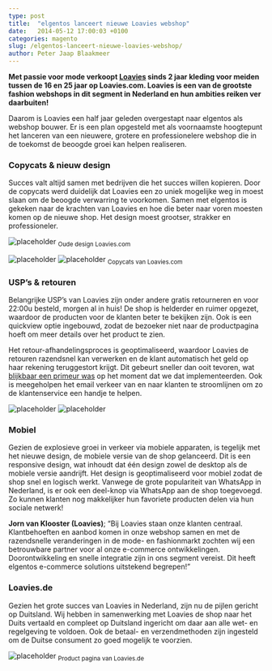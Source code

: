 ```yaml
---
type: post
title:  "elgentos lanceert nieuwe Loavies webshop"
date:   2014-05-12 17:00:03 +0100
categories: magento
slug: /elgentos-lanceert-nieuwe-loavies-webshop/
author: Peter Jaap Blaakmeer
---
```

**Met passie voor mode verkoopt [Loavies](https://www.loavies.com/) sinds 2 jaar kleding voor meiden tussen de 16 en 25 jaar op Loavies.com. Loavies is een van de grootste fashion webshops in dit segment in Nederland en hun ambities reiken ver daarbuiten!**

Daarom is Loavies een half jaar geleden overgestapt naar elgentos als webshop bouwer. Er is een plan opgesteld met als voornaamste hoogtepunt het lanceren van een nieuwere, grotere en professionelere webshop die in de toekomst de beoogde groei kan helpen realiseren.


### Copycats & nieuw design
Succes valt altijd samen met bedrijven die het succes willen kopieren. Door de copycats werd duidelijk dat Loavies een zo uniek mogelijke weg in moest slaan om de beoogde verwarring te voorkomen. Samen met elgentos is gekeken naar de krachten van Loavies en hoe die beter naar voren moesten komen op de nieuwe shop. Het design moest grootser, strakker en professioneler.

![placeholder](http://placehold.it/800x400 "Product pagina van Loavies.de")
<sub>Oude design Loavies.com</sub>

![placeholder](http://placehold.it/800x400 "Product pagina van Loavies.de")
![placeholder](http://placehold.it/800x400 "Copycats van Loavies.com")
<sub>Copycats van Loavies.com</sub>

### USP’s & retouren
Belangrijke USP’s van Loavies zijn onder andere gratis retourneren en voor 22:00u besteld, morgen al in huis! De shop is helderder en ruimer opgezet, waardoor de producten voor de klanten beter te bekijken zijn. Ook is een quickview optie ingebouwd, zodat de bezoeker niet naar de productpagina hoeft om meer details over het product te zien.

Het retour-afhandelingsproces is geoptimaliseerd, waardoor Loavies de retouren razendsnel kan verwerken en de klant automatisch het geld op haar rekening teruggestort krijgt. Dit gebeurt sneller dan ooit tevoren, wat [blijkbaar een primeur was](http://www.twinklemagazine.nl/nieuws/2014/12/automatisch-retouren-crediteren-met-nieuwe-plug-in/index.xml) op het moment dat we dat implementeerden. Ook is meegeholpen het email verkeer van en naar klanten te stroomlijnen om zo de klantenservice een handje te helpen.

![placeholder](http://placehold.it/800x400 "Product pagina van Loavies.de")
![placeholder](http://placehold.it/800x400 "Product pagina van Loavies.de")

### Mobiel
Gezien de explosieve groei in verkeer via mobiele apparaten, is tegelijk met het nieuwe design, de mobiele versie van de shop gelanceerd. Dit is een responsive design, wat inhoudt dat één design zowel de desktop als de mobiele versie aandrijft. Het design is geoptimaliseerd voor mobiel zodat de shop snel en logisch werkt. Vanwege de grote populariteit van WhatsApp in Nederland, is er ook een deel-knop via WhatsApp aan de shop toegevoegd. Zo kunnen klanten nog makkelijker hun favoriete producten delen via hun sociale netwerk!

**Jorn van Klooster (Loavies)**; “Bij Loavies staan onze klanten centraal. Klantbehoeften en aanbod komen in onze webshop samen en met de razendsnelle veranderingen in de mode- en fashionmarkt zochten wij een betrouwbare partner voor al onze e-commerce ontwikkelingen. Doorontwikkeling en snelle integratie zijn in ons segment vereist. Dit heeft elgentos e-commerce solutions uitstekend begrepen!”


### Loavies.de
Gezien het grote succes van Loavies in Nederland, zijn nu de pijlen gericht op Duitsland. Wij hebben in samenwerking met Loavies de shop naar het Duits vertaald en compleet op Duitsland ingericht om daar aan alle wet- en regelgeving te voldoen. Ook de betaal- en verzendmethoden zijn ingesteld om de Duitse consument zo goed mogelijk te voorzien.

![placeholder](http://placehold.it/800x400 "Product pagina van Loavies.de")
<sub>Product pagina van Loavies.de</sub>